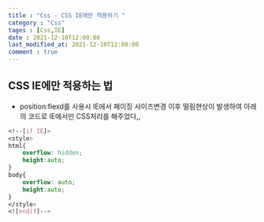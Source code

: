 ```yaml
---
title : "Css - CSS IE에만 적용하기 "
category : "Css"
tages : [Css,IE]
date : 2021-12-10T12:00:00
last_modified_at: 2021-12-10T12:00:00
comment : true
---
```


## CSS IE에만 적용하는 법

- position:fiexd를 사용시 IE에서 페이징 사이즈변경 이후 떨림현상이 발생하여 아래의 코드로 IE에서만 CSS처리를 해주었다,,

```css
<!--[if IE]>
<style>
html{
	overflow: hidden;
	height:auto;
}
body{
	overflow: auto;
	height:auto;
}
</style>
<![endif]-->
```